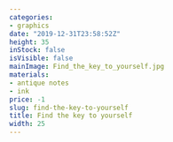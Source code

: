```yaml
---
categories:
- graphics
date: "2019-12-31T23:58:52Z"
height: 35
inStock: false
isVisible: false
mainImage: Find_the_key_to_yourself.jpg
materials:
- antique notes
- ink
price: -1
slug: find-the-key-to-yourself
title: Find the key to yourself
width: 25
---
```


